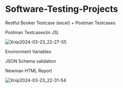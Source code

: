 # Software-Testing-Projects
Restful Booker Testcase (excel) + Postman Testcases

Postman Testcases(in JS)

![Xnip2024-03-23_22-27-55](https://github.com/Hndrxx10/Software-Testing-Projects/assets/106497192/852ef983-f59d-4ffb-ac11-ebf8f23f7fe9)



Environment Variables

JSON Schema validation

Newman HTML Report

![Xnip2024-03-23_22-31-54](https://github.com/Hndrxx10/Software-Testing-Projects/assets/106497192/aa685518-a386-4979-92c7-bfa1935c8076)

